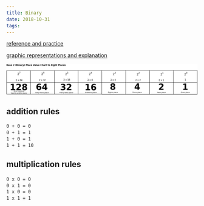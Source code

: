 ```yaml
---
title: Binary
date: 2018-10-31
tags:
---
```


[reference and practice](http://www.binarymath.info)

[graphic representations and explanation](https://delightlylinux.wordpress.com/2014/08/25/binary-lesson-2-place-value/)

[![binary position](../images/lesson2-8-binary.png)](https://delightlylinux.wordpress.com/2014/08/25/binary-lesson-2-place-value/)

## addition rules

```sh
0 + 0 = 0
0 + 1 = 1
1 + 0 = 1
1 + 1 = 10
```

## multiplication rules

```sh
0 x 0 = 0
0 x 1 = 0
1 x 0 = 0
1 x 1 = 1
```